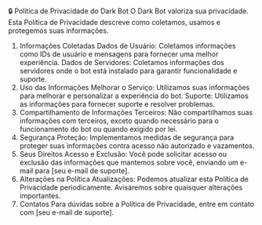 🔒 Política de Privacidade do Dark Bot
O Dark Bot valoriza sua privacidade. Esta Política de Privacidade descreve como coletamos, usamos e protegemos suas informações.

1. Informações Coletadas
Dados de Usuário: Coletamos informações como IDs de usuário e mensagens para fornecer uma melhor experiência.
Dados de Servidores: Coletamos informações dos servidores onde o bot está instalado para garantir funcionalidade e suporte.
2. Uso das Informações
Melhorar o Serviço: Utilizamos suas informações para melhorar e personalizar a experiência do bot.
Suporte: Utilizamos as informações para fornecer suporte e resolver problemas.
3. Compartilhamento de Informações
Terceiros: Não compartilhamos suas informações com terceiros, exceto quando necessário para o funcionamento do bot ou quando exigido por lei.
4. Segurança
Proteção: Implementamos medidas de segurança para proteger suas informações contra acesso não autorizado e vazamentos.
5. Seus Direitos
Acesso e Exclusão: Você pode solicitar acesso ou exclusão das informações que mantemos sobre você, enviando um e-mail para [seu e-mail de suporte].
6. Alterações na Política
Atualizações: Podemos atualizar esta Política de Privacidade periodicamente. Avisaremos sobre quaisquer alterações importantes.
7. Contatos
Para dúvidas sobre a Política de Privacidade, entre em contato com [seu e-mail de suporte].
